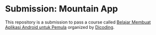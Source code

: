 # Submission: Mountain App

This repository is a submission to pass a course called [Belajar Membuat Aplikasi Android untuk Pemula](https://www.dicoding.com/academies/51) organized by [Dicoding](https://www.dicoding.com/).
